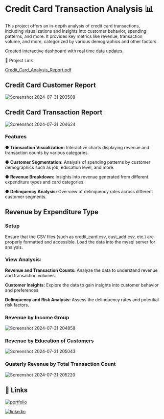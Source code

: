 # Credit Card Transaction Analysis 📊

This project offers an in-depth analysis of credit card transactions, including visualizations and insights into customer behavior, spending patterns, and more. It provides key metrics like revenue, transaction volume, and more, categorized by various demographics and other factors.

Created interactive dashboard with real time data updates.

🔗 Project Link

[Credit_Card_Analysis_Report.pdf](https://github.com/user-attachments/files/16443708/Credit_Card_Analysis_Report.pdf)

## Credit Card Customer Report
![Screenshot 2024-07-31 203508](https://github.com/user-attachments/assets/27e3d616-5f98-47d6-8539-14997374b532)

## Credit Card Transaction Report
![Screenshot 2024-07-31 204624](https://github.com/user-attachments/assets/9e8c7439-77c2-4443-a8b0-1b765a189058)



### Features

● **Transaction Visualization:** Interactive charts displaying revenue and transaction counts by various categories.

● **Customer Segmentation:** Analysis of spending patterns by customer demographics such as job, education level, and more.

● **Revenue Breakdown:** Insights into revenue generated from different expenditure types and card categories.

● **Delinquency Analysis:** Overview of delinquency rates across different customer segments.


## Revenue by Expenditure Type


### Setup


Ensure that the CSV files (such as credit_card.csv, cust_add.csv, etc.) are properly formatted and accessible.
Load the data into the mysql server for analysis.
### View Analysis:

**Revenue and Transaction Counts:** Analyze the data to understand revenue and transaction volumes.

**Customer Insights:** Explore the data to gain insights into customer behavior and preferences.

**Delinquency and Risk Analysis:** Assess the delinquency rates and potential risk factors.

### Revenue by Income Group
![Screenshot 2024-07-31 204858](https://github.com/user-attachments/assets/cad0f2bd-49aa-4657-9012-47588c3f525a)

### Revenue by Education of Customers
![Screenshot 2024-07-31 205043](https://github.com/user-attachments/assets/419a13c8-8e01-4a80-bcb7-65a78ae7c1c7)


### Quaterly Revenue by Total Transaction Count
![Screenshot 2024-07-31 205220](https://github.com/user-attachments/assets/23083b2b-1388-4d97-936b-e0a496912b74)

## 🔗 Links
[![portfolio](https://img.shields.io/badge/my_portfolio-000?style=for-the-badge&logo=ko-fi&logoColor=white)](https://www.datascienceportfol.io/avani)

[![linkedin](https://img.shields.io/badge/linkedin-0A66C2?style=for-the-badge&logo=linkedin&logoColor=white)](http://linkedin.com/in/avani-choudhary13)



